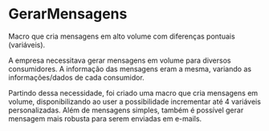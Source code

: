 # GerarMensagens
Macro que cria mensagens em alto volume com diferenças pontuais (variáveis).

A empresa necessitava gerar mensagens em volume para diversos consumidores. A informação das mensagens eram a mesma, variando as informações/dados de cada consumidor. 

Partindo dessa necessidade, foi criado uma macro que cria mensagens em volume, disponibilizando ao user a possibilidade incrementar até 4 variáveis personalizadas. Além de mensagens simples, também é possível gerar mensagem mais robusta para serem enviadas em e-mails.
